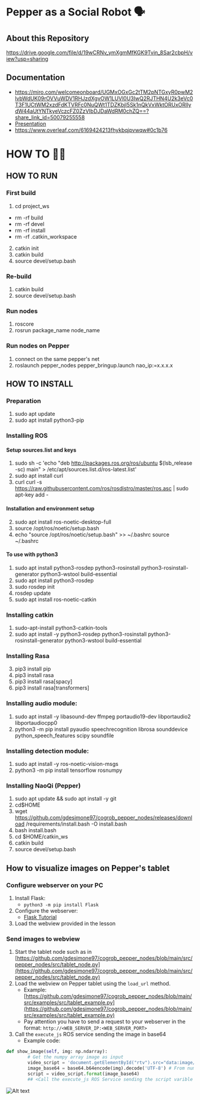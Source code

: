 # Pepper as a Social Robot 🗣️

## About this Repository
https://drive.google.com/file/d/19wCRNv_ymXgmMfKGK9Tvin_8Sar2cbpH/view?usp=sharing


## Documentation
- https://miro.com/welcomeonboard/UGMxOGxGc2tTM2pNTGxyR0pwM2lvbWdUK09rOVVuWDV1RHJzdXgvOW1LUVl0U3IwQ2RJTHN4U2k3eVc0T3F1UCtWM2xzdFdKTVRFc0NuQWt1TDZKbjI5Sk1nQkVxWktORUxORlIydW44aUtYNTkyeVczcFZ0ZzVIbDJDaWdRM0chZQ==?share_link_id=50079255558
- [Presentation](https://docs.google.com/presentation/d/1zyz_xxsRhIuO-7U-GgTZRs0cZkHIISAh/edit?usp=sharing&ouid=114610994690035412569&rtpof=true&sd=true)
- https://www.overleaf.com/6169424213fhykbqjpvwqw#0c1b76




# HOW TO 🧑‍🏫

## HOW TO RUN

### First build
1. cd project_ws
- rm -rf build
- rm -rf devel
- rm -rf install
- rm -rf .catkin_workspace
2. catkin init
3. catkin build
4. source devel/setup.bash

### Re-build
1. catkin build
2. source devel/setup.bash

### Run nodes
1. roscore
2. rosrun package_name node_name

### Run nodes on Pepper
1. connect on the same pepper's net
2. roslaunch pepper_nodes pepper_bringup.launch nao_ip:=x.x.x.x


## HOW TO INSTALL
### Preparation
1. sudo apt update
2. sudo apt install python3-pip

### Installing ROS
#### Setup sources.list and keys
1. sudo sh -c 'echo "deb http://packages.ros.org/ros/ubuntu $(lsb_release -sc) main" > /etc/apt/sources.list.d/ros-latest.list'
2. sudo apt install curl 
3. curl curl -s https://raw.githubusercontent.com/ros/rosdistro/master/ros.asc | sudo apt-key add -
#### Installation and environment setup
2. sudo apt install ros-noetic-desktop-full
3. source /opt/ros/noetic/setup.bash
4. echo "source /opt/ros/noetic/setup.bash" >> ~/.bashrc source ~/.bashrc
#### To use with python3
1. sudo apt install python3-rosdep python3-rosinstall python3-rosinstall-generator python3-wstool build-essential
2. sudo apt install python3-rosdep
3. sudo rosdep init
4. rosdep update
5. sudo apt install ros-noetic-catkin


### Installing catkin
1. sudo-apt-install python3-catkin-tools
2. sudo apt install -y python3-rosdep python3-rosinstall python3-rosinstall-generator python3-wstool build-essential


### Installing Rasa 

3. pip3 install pip
4. pip3 install rasa
5. pip3 install rasa\[spacy\]
6. pip3 install rasa\[transformers\]

### Installing audio module: 
1. sudo apt install -y libasound-dev ffmpeg portaudio19-dev libportaudio2 libportaudiocpp0
2. python3 -m pip install pyaudio speechrecognition librosa sounddevice python_speech_features scipy soundfile

### Installing detection module:
1. sudo apt install -y ros-noetic-vision-msgs
2. python3 -m pip install tensorflow rosnumpy


### Installing NaoQi (Pepper)
1. sudo apt update && sudo apt install -y git
2. cd$HOME
3. wget https://github.com/gdesimone97/cogrob_pepper_nodes/releases/download
/requirements/install.bash -O install.bash
4. bash install.bash
5. cd $HOME/catkin_ws
6. catkin build
7. source devel/setup.bash



## How to visualize images on Pepper's tablet

### Configure webserver on your PC
1. Install Flask:
    - `python3 -m pip install Flask`
2. Configure the webserver:
    - [Flask Tutorial](https://flask.palletsprojects.com/en/stable/tutorial/layout/)
3. Load the webview provided in the lesson

### Send images to webview

1. Start the tablet node such as in [https://github.com/gdesimone97/cogrob_pepper_nodes/blob/main/src/pepper_nodes/src/tablet_node.py](https://github.com/gdesimone97/cogrob_pepper_nodes/blob/main/src/pepper_nodes/src/tablet_node.py)
2. Load the webview on Pepper tablet using the `load_url` method.
    - Example: [https://github.com/gdesimone97/cogrob_pepper_nodes/blob/main/src/examples/src/tablet_example.py](https://github.com/gdesimone97/cogrob_pepper_nodes/blob/main/src/examples/src/tablet_example.py)
    - Pay attention you have to send a request to your webserver in the format: `http://<WEB_SERVER_IP:<WEB_SERVER_PORT>`
3. Call the `execute_js` ROS service sending the image in base64
    - Example code:

```python
def show_image(self, img: np.ndarray):
        # Get the numpy array image as input
        video_script = 'document.getElementById("rtv").src="data:image/png;base64, {}";'
        image_base64 = base64.b64encode(img).decode('UTF-8') # From numpy array to base64 string
        script = video_script.format(image_base64)
        ## <Call the execute_js ROS Service sending the script varible defined above>
```


![Alt text](https://corporate-internal-prod.aldebaran.com/themes/custom/softbank/images/360/pepper.png)
